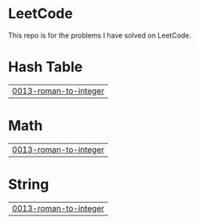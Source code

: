 # LeetCode

This repo is for the problems I have solved on LeetCode.


# Hash Table
|  |
| ------- |
| [0013-roman-to-integer](https://github.com/SarahEGreer/LeetCode/tree/master/0013-roman-to-integer) |
# Math
|  |
| ------- |
| [0013-roman-to-integer](https://github.com/SarahEGreer/LeetCode/tree/master/0013-roman-to-integer) |
# String
|  |
| ------- |
| [0013-roman-to-integer](https://github.com/SarahEGreer/LeetCode/tree/master/0013-roman-to-integer) |